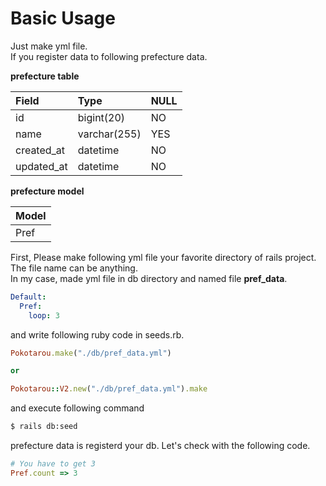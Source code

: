 # Basic Usage

Just make yml file.  
If you register data to following prefecture data. 
     
__prefecture table__

|Field|Type|NULL|
|:---|:---|:---|
|id|bigint(20)| NO|
|name|varchar(255)|YES|
|created_at|datetime|NO|
|updated_at|datetime|NO|


__prefecture model__

|Model|
|:---|
|Pref|

First, Please make following yml file your favorite directory of rails project.  
The file name can be anything.  
In my case, made yml file in db directory and named file __pref_data__.  

```yml
Default:
  Pref:
    loop: 3
```

and write following ruby code in seeds.rb.

```ruby
Pokotarou.make("./db/pref_data.yml")

or 

Pokotarou::V2.new("./db/pref_data.yml").make
```

and execute following command

```bash
$ rails db:seed
```

prefecture data is registerd your db.
Let's check with the following code.

```ruby
# You have to get 3
Pref.count => 3
```